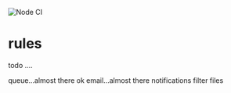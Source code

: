 ![Node CI](https://github.com/Nervado/cv-api/workflows/Node%20CI/badge.svg?branch=master)

# rules

todo ....

queue...almost there ok
email...almost there
notifications
filter files
